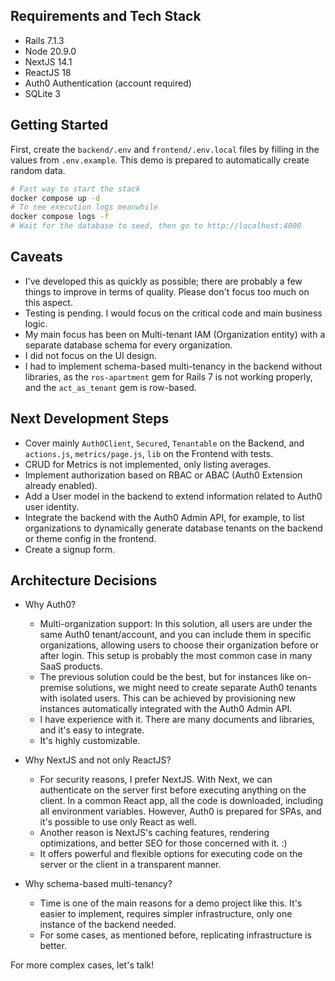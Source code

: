 
## Requirements and Tech Stack
- Rails 7.1.3
- Node 20.9.0
- NextJS 14.1
- ReactJS 18
- Auth0 Authentication (account required)
- SQLite 3

## Getting Started

First, create the `backend/.env` and `frontend/.env.local` files by filling in the values from `.env.example`. This demo is prepared to automatically create random data.

```bash
# Fast way to start the stack
docker compose up -d
# To see execution logs meanwhile
docker compose logs -f
# Wait for the database to seed, then go to http://localhost:4000
```

## Caveats

- I've developed this as quickly as possible; there are probably a few things to improve in terms of quality. Please don't focus too much on this aspect.
- Testing is pending. I would focus on the critical code and main business logic.
- My main focus has been on Multi-tenant IAM (Organization entity) with a separate database schema for every organization.
- I did not focus on the UI design.
- I had to implement schema-based multi-tenancy in the backend without libraries, as the `ros-apartment` gem for Rails 7 is not working properly, and the `act_as_tenant` gem is row-based.

## Next Development Steps

- Cover mainly `Auth0Client`, `Secured`, `Tenantable` on the Backend, and `actions.js`, `metrics/page.js`, `lib` on the Frontend with tests.
- CRUD for Metrics is not implemented, only listing averages.
- Implement authorization based on RBAC or ABAC (Auth0 Extension already enabled).
- Add a User model in the backend to extend information related to Auth0 user identity.
- Integrate the backend with the Auth0 Admin API, for example, 
to list organizations to dynamically generate database tenants on the backend or theme config in the frontend.
- Create a signup form.

## Architecture Decisions

- Why Auth0? 
    + Multi-organization support: In this solution, all users 
  are under the same Auth0 tenant/account, and you can include them in specific organizations,
  allowing users to choose their organization before or after login. This setup is probably the most common case in many SaaS products.
    + The previous solution could be the best, but for instances like on-premise solutions,
  we might need to create separate Auth0 tenants with isolated users. This can be achieved 
  by provisioning new instances automatically integrated with the Auth0 Admin API.
    + I have experience with it. There are many documents and libraries, and it's easy to integrate.
    + It's highly customizable.

- Why NextJS and not only ReactJS?
  + For security reasons, I prefer NextJS. With Next, we can authenticate 
  on the server first before executing anything on the client. In a common React app, all the code is downloaded, 
  including all environment variables. However, Auth0 is prepared for SPAs, and it's possible to use only React as well.
  + Another reason is NextJS's caching features, rendering optimizations, and better SEO for those concerned with it. :)
  + It offers powerful and flexible options for executing code on the server or the client in a transparent manner. 

- Why schema-based multi-tenancy?
  + Time is one of the main reasons for a demo project like this. It's easier to implement,
  requires simpler infrastructure, only one instance of the backend needed.
  + For some cases, as mentioned before, replicating infrastructure is better.

For more complex cases, let's talk!

